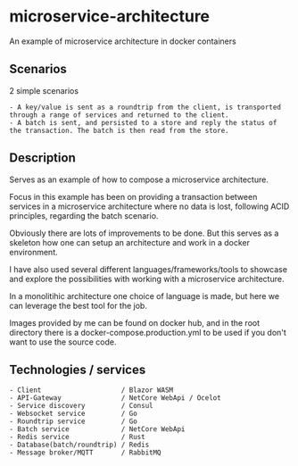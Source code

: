 # microservice-architecture
An example of microservice architecture in docker containers

## Scenarios

2 simple scenarios

    - A key/value is sent as a roundtrip from the client, is transported through a range of services and returned to the client.
    - A batch is sent, and persisted to a store and reply the status of the transaction. The batch is then read from the store.

## Description

Serves as an example of how to compose a microservice architecture.

Focus in this example has been on providing a transaction between services in a microservice architecture where no data is lost, following ACID principles, regarding the batch scenario.

Obviously there are lots of improvements to be done. But this serves as a skeleton how one can setup an architecture and work in a docker environment.

I have also used several different languages/frameworks/tools to showcase and explore the possibilities with working with a microservice architecture. 

In a monolitihic architecture one choice of language is made, but here we can leverage the best tool for the job.

Images provided by me can be found on docker hub, and in the root directory there is a docker-compose.production.yml to be used if you 
don't want to use the source code.


## Technologies / services
    - Client                    / Blazor WASM
    - API-Gateway               / NetCore WebApi / Ocelot
    - Service discovery         / Consul
    - Websocket service         / Go
    - Roundtrip service         / Go
    - Batch service             / NetCore WebApi
    - Redis service             / Rust
    - Database(batch/roundtrip) / Redis
    - Message broker/MQTT       / RabbitMQ